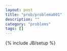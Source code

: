 ```yaml
---
layout: post
title: "prob/problema001"
description: ""
category: "problems"
tags: []
---
```

{% include JB/setup %}

